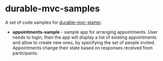 # durable-mvc-samples

A set of code samples for [durable-mvc-starter](https://github.com/scale-tone/durable-mvc-starter).

* **appointments-sample** - sample app for arranging appointments. User needs to login, then the app will display a list of existing appointments and allow to create new ones, by specifying the set of people invited. Appointments change their state based on responses received from participants.